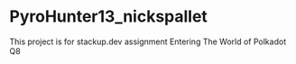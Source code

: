 # PyroHunter13_nickspallet
This project is for stackup.dev assignment Entering The World of Polkadot Q8
